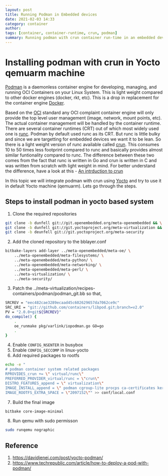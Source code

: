 ```yaml
---
layout: post
title: Running Podman in Embedded devices
date: 2021-02-03 14:33
category: container
author: 
tags: [container, container-runtime, crun, podman]
summary: Running podman with crun container run-time in an embedded devices
---
```


# Installing podman with crun in Yocto qemuarm machine

[Podman](https://podman.io/) is a daemonless container engine for developing, managing, and running OCI Containers on your Linux System. This is light weight compared to other docker engines (docker, rkt, etc). This is a drop in replacement for the container engine [Docker](https://www.docker.com/).

Based on the [OCI](https://opencontainers.org/) standard any OCI complaint container engine will only provide the top level user management (image, network, mount points, etc). The actual container management will be handled by the container runtime. There are several container runtimes (CRT) out of which most widely used one is [runc](https://github.com/opencontainers/runc). Podman by default used runc as its CRT. But runc is little bulky and since we are targetting for embedded devices we want it to be lean. So there is a light weight version of runc available called [crun](https://github.com/containers/crun). This consumes 10 to 50 times less footprint compared to runc and basically provides almost similar funtionality compared to runc. The difference between these two comes from the fact that runc is written in Go and crun is written in C and was written from scratch with light weight in mind. For better understand the difference, have a look at this - [An intrduction to crun](https://www.redhat.com/sysadmin/introduction-crun)

In this topic we will integrate podman with crun using [Yocto](https://www.yoctoproject.org/) and try to use it in default Yocto machine (qemuarm). Lets go through the steps.

## Steps to install podman in yocto based system

1. Clone the required repositories

```bash
git clone -b dunfell git://git.openembedded.org/meta-openembedded && \
git clone -b dunfell git://git.yoctoproject.org/meta-virtualization && \
git clone -b deunfell git://git.yoctoproject.org/meta-security
```

2. Add the cloned repository to the bblayer.conf

```bash
bitbake-layers add-layer ../meta-openembedded/meta-oe/ \
	../meta-openembedded/meta-filesystems/ \
  	../meta-openembedded/meta-python/ \
	../meta-openembedded/meta-networking/ \
	../meta-openembedded/meta-perl/ \
	../meta-virtualization/ \
	../meta-security/
```

3. Patch the ../meta-virtualization/recipes-containers/podman/podman_git.bb so that,

```bash
SRCREV = "eec482cae3289ecaad45c602629657da7062ce9c"
SRC_URI = "git://github.com/containers/libpod.git;branch=v2.0"
PV = "2.0.0+git${SRCREV}"
do_compile() {
    .
    oe_runmake pkg/varlink/iopodman.go GO=go
    .
}
```

4. Enable `CONFIG_NSENTER` in busybox
5. Enable `CONFIG_SECCOMP` in linux-yocto
6. Add required packages to rootfs

```bash
echo -e "
# podman container system related packages
RPROVIDES_crun += \" virtual/runc\"
PREFERRED_PROVIDER_virtual/runc = \"crun\"
DISTRO_FEATURES_append = \" virtualization\"
IMAGE_INSTALL_append = \" podman cgroup-lite procps ca-certificates kernel-modules\"
IMAGE_ROOTFS_EXTRA_SPACE = \"2097152\"" >> conf/local.conf
```
7. Build the final image

```bash
bitbake core-image-minimal
```

8. Run qemu with sudo permisson

```bash
sudo runqemu nographic
```

## Reference
1. https://davidjenei.com/post/yocto-podman/
2. https://www.techrepublic.com/article/how-to-deploy-a-pod-with-podman/

